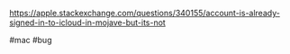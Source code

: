 https://apple.stackexchange.com/questions/340155/account-is-already-signed-in-to-icloud-in-mojave-but-its-not

#mac #bug